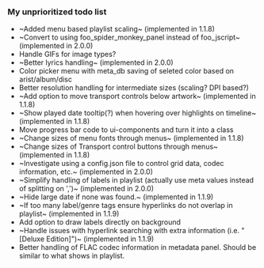 ### My unprioritized todo list

* ~Added menu based playlist scaling~ (implemented in 1.1.8)
* ~Convert to using foo_spider_monkey_panel instead of foo_jscript~ (implemented in 2.0.0)
* Handle GIFs for image types?
* ~Better lyrics handling~ (implemented in 2.0.0)
* Color picker menu with meta_db saving of seleted color based on arist/album/disc
* Better resolution handling for intermediate sizes (scaling? DPI based?)
* ~Add option to move transport controls below artwork~ (implemented in 1.1.8)
* ~Show played date tooltip(?) when hovering over highlights on timeline~ (implemented in 1.1.8)
* Move progress bar code to ui-components and turn it into a class
* ~Change sizes of menu fonts through menus~ (implemented in 1.1.8)
* ~Change sizes of Transport control buttons through menus~ (implemented in 1.1.8)
* ~Investigate using a config.json file to control grid data, codec information, etc.~ (implemented in 2.0.0)
* ~Simplify handling of labels in playlist (actually use meta values instead of splitting on ',')~ (implemented in 2.0.0)
* ~Hide large date if none was found.~ (implemented in 1.1.9)
* ~If too many label/genre tags ensure hyperlinks do not overlap in playlist~ (implemented in 1.1.9)
* Add option to draw labels directly on background
* ~Handle issues with hyperlink searching with extra information (i.e. "[Deluxe Edition]")~ (implemented in 1.1.9)
* Better handling of FLAC codec information in metadata panel. Should be similar to what shows in playlist.